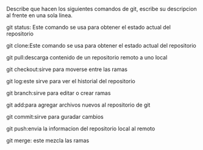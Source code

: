 Describe que hacen los siguientes comandos de git, escribe su descripcion al frente en una sola linea.

git status: Este comando se usa para obtener el estado actual del repositorio

git clone:Este comando se usa para obtener el estado actual del repositorio

git pull:descarga contenido de un repositorio remoto a uno local

git checkout:sirve para moverse entre las ramas

git log:este sirve para ver el historial del repositorio

git branch:sirve para editar o crear ramas

git add:para agregar archivos nuevos al repositorio de git

git commit:sirve para guradar cambios

git push:envia la informacion del repositorio local al remoto

git merge: este mezcla las ramas
